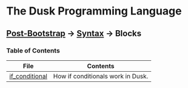 # The Dusk Programming Language

## [Post-Bootstrap](../../README.md) -> [Syntax](../README.md) -> Blocks

### Table of Contents

| File                                | Contents                          |
| ----------------------------------- | --------------------------------- |
| [if_conditional](if_conditional.md) | How if conditionals work in Dusk. |
